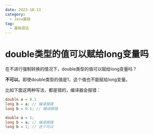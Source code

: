 ```yaml
---
date: 2023-10-13
category:
  - Java基础
tag:
  - 基础语法
---
```


# double类型的值可以赋给long变量吗

在不进行强制转换的情况下，double类型的值可以赋给long变量吗？

**不可以**。即使double类型的值是1，这个值也不能赋给long变量。

比如下面这两种写法，都是错的，编译器会报错：

```java
double a = 0.1
long b = a; // 编译报错
long b = 0.1; // 编译报错
```

```java
double a = 1;
long b = a; // 编译报错
long b = 1; // 这个可以
```